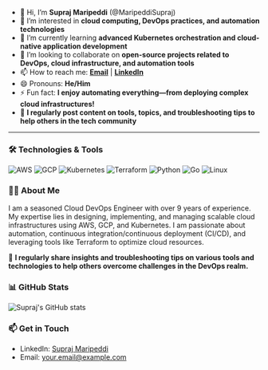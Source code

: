 - 👋 Hi, I’m **Supraj Maripeddi** (@MaripeddiSupraj)
- 👀 I’m interested in **cloud computing, DevOps practices, and automation technologies**
- 🌱 I’m currently learning **advanced Kubernetes orchestration and cloud-native application development**
- 💞️ I’m looking to collaborate on **open-source projects related to DevOps, cloud infrastructure, and automation tools**
- 📫 How to reach me: **[Email](mailto:your.email@example.com)** | **[LinkedIn](https://www.linkedin.com/in/yourprofile/)**
- 😄 Pronouns: **He/Him**
- ⚡ Fun fact: **I enjoy automating everything—from deploying complex cloud infrastructures!**
- 📝 **I regularly post content on tools, topics, and troubleshooting tips to help others in the tech community**

---

### 🛠 Technologies & Tools

![AWS](https://img.shields.io/badge/AWS-232F3E?style=flat&logo=amazon-aws)
![GCP](https://img.shields.io/badge/Google%20Cloud-4285F4?style=flat&logo=google-cloud)
![Kubernetes](https://img.shields.io/badge/Kubernetes-326CE5?style=flat&logo=kubernetes)
![Terraform](https://img.shields.io/badge/Terraform-623CE4?style=flat&logo=terraform)
![Python](https://img.shields.io/badge/Python-3776AB?style=flat&logo=python)
![Go](https://img.shields.io/badge/Go-00ADD8?style=flat&logo=go)
![Linux](https://img.shields.io/badge/Linux-FCC624?style=flat&logo=linux)

### 👨‍💻 About Me

I am a seasoned Cloud DevOps Engineer with over 9 years of experience. My expertise lies in designing, implementing, and managing scalable cloud infrastructures using AWS, GCP, and Kubernetes. I am passionate about automation, continuous integration/continuous deployment (CI/CD), and leveraging tools like Terraform to optimize cloud resources.

📝 **I regularly share insights and troubleshooting tips on various tools and technologies to help others overcome challenges in the DevOps realm.**

### 📊 GitHub Stats

![Supraj's GitHub stats](https://github-readme-stats.vercel.app/api?username=MaripeddiSupraj&show_icons=true&theme=radical)

### 📫 Get in Touch

- LinkedIn: [Supraj Maripeddi](https://www.linkedin.com/in/maripeddisupraj/)
- Email: [your.email@example.com](mailto:supraj.maripeddi@gmail.com)
